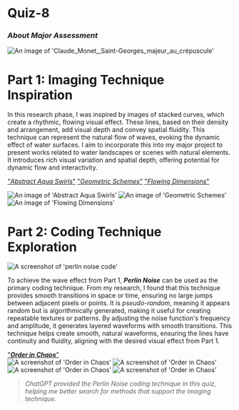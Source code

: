 # Quiz-8
###  _About Major Assessment_
![An image of 'Claude_Monet,_Saint-Georges_majeur_au_crépuscule'](readmeImages/Choosen.jpg)


# **Part 1: Imaging Technique Inspiration**
  In this research phase, I was inspired by images of stacked curves, which create a rhythmic, flowing visual effect. These lines, based on their density and arrangement, add visual depth and convey spatial fluidity. This technique can represent the natural flow of waves, evoking the dynamic effect of water surfaces. I aim to incorporate this into my major project to present works related to water landscapes or scenes with natural elements. It introduces rich visual variation and spatial depth, offering potential for dynamic flow and interactivity.

["_Abstract Aqua Swirls_"](https://au.pinterest.com/pin/2603712280382639/)
["_Geometric Schemes_"](https://www.formagramma.com/art/15188/selected-works-johnny-abrahams/)
["_Flowing Dimensions_"](https://au.pinterest.com/pin/3025924743241731/)  

![An image of 'Abstract Aqua Swirls'](readmeImages/Image1.jpg)
![An image of 'Geometric Schemes'](readmeImages/Image2.jpg)
![An image of 'Flowing Dimensions'](readmeImages/Image3.jpg)

# **Part 2: Coding Technique Exploration**
![A screenshot of 'perlin noise code'](readmeImages/Image4.jpg)


 To achieve the wave effect from Part 1, **_Perlin Noise_** can be used as the primary coding technique. From my research, I found that this technique provides smooth transitions in space or time, ensuring no large jumps between adjacent pixels or points. It is _pseudo-random_, meaning it appears random but is algorithmically generated, making it useful for creating repeatable textures or patterns. By adjusting the noise function's frequency and amplitude, it generates layered waveforms with smooth transitions. This technique helps create smooth, natural waveforms, ensuring the lines have continuity and fluidity, aligning with the desired visual effect from Part 1.

["_**Order in Chaos**_"](https://codepen.io/Tibixx/pen/ExOJgKP)  
![A screenshot of 'Order in Chaos'](readmeImages/Image5.jpg)
![A screenshot of 'Order in Chaos'](readmeImages/Image6.jpg)
![A screenshot of 'Order in Chaos'](readmeImages/Image7.jpg)
![A screenshot of 'Order in Chaos'](readmeImages/Image8.jpg)

> _ChatGPT provided the Perlin Noise coding technique in this quiz, helping me better search for methods that support the imaging technique._